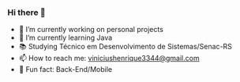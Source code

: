 ### Hi there 👋



- 🔭 I’m currently working on personal projects
- 🌱 I’m currently learning Java
- 📚 Studying Técnico em Desenvolvimento de Sistemas/Senac-RS
- 📫 How to reach me: viniciushenrique3344@gmail.com
- 🔎 Fun fact: Back-End/Mobile

